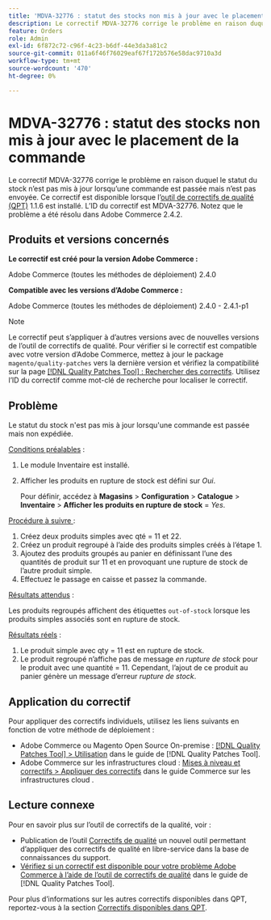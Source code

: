 ```yaml
---
title: 'MDVA-32776 : statut des stocks non mis à jour avec le placement de la commande'
description: Le correctif MDVA-32776 corrige le problème en raison duquel le statut du stock n’est pas mis à jour lorsqu’une commande est passée mais n’est pas envoyée. Ce correctif est disponible lorsque l’outil [Outil de correctifs de la qualité (QPT)](https://experienceleague.adobe.com/fr/docs/commerce-operations/tools/quality-patches-tool/quality-patches-tool-to-self-serve-quality-patches) 1.1.6 est installé. L’ID du correctif est MDVA-32776. Notez que le problème a été résolu dans Adobe Commerce 2.4.2.
feature: Orders
role: Admin
exl-id: 6f872c72-c96f-4c23-b6df-44e3da3a81c2
source-git-commit: 011a6f46f76029eaf67f172b576e58dac9710a3d
workflow-type: tm+mt
source-wordcount: '470'
ht-degree: 0%

---
```


# MDVA-32776 : statut des stocks non mis à jour avec le placement de la commande

Le correctif MDVA-32776 corrige le problème en raison duquel le statut du stock n’est pas mis à jour lorsqu’une commande est passée mais n’est pas envoyée. Ce correctif est disponible lorsque l’[outil de correctifs de qualité (QPT)](https://experienceleague.adobe.com/fr/docs/commerce-operations/tools/quality-patches-tool/quality-patches-tool-to-self-serve-quality-patches) 1.1.6 est installé. L’ID du correctif est MDVA-32776. Notez que le problème a été résolu dans Adobe Commerce 2.4.2.

## Produits et versions concernés

**Le correctif est créé pour la version Adobe Commerce :**

Adobe Commerce (toutes les méthodes de déploiement) 2.4.0

**Compatible avec les versions d’Adobe Commerce :**

Adobe Commerce (toutes les méthodes de déploiement) 2.4.0 - 2.4.1-p1

>[!NOTE]
>
>Le correctif peut s’appliquer à d’autres versions avec de nouvelles versions de l’outil de correctifs de qualité. Pour vérifier si le correctif est compatible avec votre version d’Adobe Commerce, mettez à jour le package `magento/quality-patches` vers la dernière version et vérifiez la compatibilité sur la page [[!DNL Quality Patches Tool] : Rechercher des correctifs](https://experienceleague.adobe.com/fr/docs/commerce-operations/tools/quality-patches-tool/quality-patches-tool-to-self-serve-quality-patches). Utilisez l’ID du correctif comme mot-clé de recherche pour localiser le correctif.

## Problème

Le statut du stock n&#39;est pas mis à jour lorsqu&#39;une commande est passée mais non expédiée.

<u>Conditions préalables</u> :

1. Le module Inventaire est installé.
1. Afficher les produits en rupture de stock est défini sur *Oui*.

   Pour définir, accédez à **Magasins** > **Configuration** > **Catalogue** > **Inventaire** > **Afficher les produits en rupture de stock** = *Yes*.

<u>Procédure à suivre </u> :

1. Créez deux produits simples avec qté = 11 et 22.
1. Créez un produit regroupé à l’aide des produits simples créés à l’étape 1.
1. Ajoutez des produits groupés au panier en définissant l’une des quantités de produit sur 11 et en provoquant une rupture de stock de l’autre produit simple.
1. Effectuez le passage en caisse et passez la commande.

<u>Résultats attendus</u> :

Les produits regroupés affichent des étiquettes `out-of-stock` lorsque les produits simples associés sont en rupture de stock.

<u>Résultats réels</u> :

1. Le produit simple avec qty = 11 est en rupture de stock.
1. Le produit regroupé n’affiche pas de message *en rupture de stock* pour le produit avec une quantité = 11. Cependant, l’ajout de ce produit au panier génère un message d’erreur *rupture de stock*.

## Application du correctif

Pour appliquer des correctifs individuels, utilisez les liens suivants en fonction de votre méthode de déploiement :

* Adobe Commerce ou Magento Open Source On-premise : [[!DNL Quality Patches Tool] > Utilisation](/help/tools/quality-patches-tool/usage.md) dans le guide de [!DNL Quality Patches Tool].
* Adobe Commerce sur les infrastructures cloud : [Mises à niveau et correctifs > Appliquer des correctifs](https://experienceleague.adobe.com/docs/commerce-cloud-service/user-guide/develop/upgrade/apply-patches.html?lang=fr) dans le guide Commerce sur les infrastructures cloud .

## Lecture connexe

Pour en savoir plus sur l’outil de correctifs de la qualité, voir :

* Publication de l’outil [Correctifs de qualité](https://experienceleague.adobe.com/fr/docs/commerce-operations/tools/quality-patches-tool/quality-patches-tool-to-self-serve-quality-patches) un nouvel outil permettant d’appliquer des correctifs de qualité en libre-service dans la base de connaissances du support.
* [Vérifiez si un correctif est disponible pour votre problème Adobe Commerce à l’aide de l’outil de correctifs de qualité](/help/tools/quality-patches-tool/patches-available-in-qpt/check-patch-for-magento-issue-with-magento-quality-patches.md) dans le guide de [!DNL Quality Patches Tool].

Pour plus d’informations sur les autres correctifs disponibles dans QPT, reportez-vous à la section [Correctifs disponibles dans QPT](https://experienceleague.adobe.com/tools/commerce-quality-patches/index.html?lang=fr).
